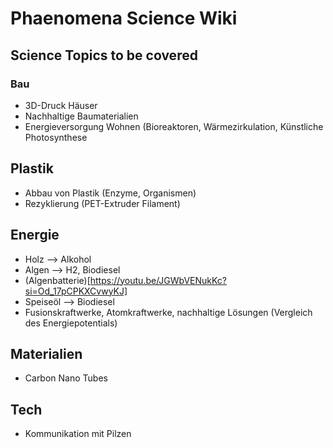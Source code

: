 # Phaenomena Science Wiki

## Science Topics to be covered

### Bau
- 3D-Druck Häuser
- Nachhaltige Baumaterialien
- Energieversorgung Wohnen (Bioreaktoren, Wärmezirkulation, Künstliche Photosynthese

## Plastik
- Abbau von Plastik (Enzyme, Organismen)
- Rezyklierung (PET-Extruder Filament)


## Energie
- Holz --> Alkohol
- Algen --> H2, Biodiesel
- (Algenbatterie)[https://youtu.be/JGWbVENukKc?si=Od_17pCPKXCvwyKJ]
- Speiseöl --> Biodiesel
- Fusionskraftwerke, Atomkraftwerke, nachhaltige Lösungen (Vergleich des Energiepotentials)

## Materialien
- Carbon Nano Tubes

## Tech
- Kommunikation mit Pilzen
